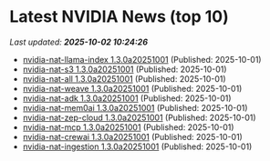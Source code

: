 # Latest NVIDIA News (top 10)
_Last updated: **2025-10-02 10:24:26**_

- [nvidia-nat-llama-index 1.3.0a20251001](https://pypi.org/project/nvidia-nat-llama-index/1.3.0a20251001/) (Published: 2025-10-01)
- [nvidia-nat-s3 1.3.0a20251001](https://pypi.org/project/nvidia-nat-s3/1.3.0a20251001/) (Published: 2025-10-01)
- [nvidia-nat-all 1.3.0a20251001](https://pypi.org/project/nvidia-nat-all/1.3.0a20251001/) (Published: 2025-10-01)
- [nvidia-nat-weave 1.3.0a20251001](https://pypi.org/project/nvidia-nat-weave/1.3.0a20251001/) (Published: 2025-10-01)
- [nvidia-nat-adk 1.3.0a20251001](https://pypi.org/project/nvidia-nat-adk/1.3.0a20251001/) (Published: 2025-10-01)
- [nvidia-nat-mem0ai 1.3.0a20251001](https://pypi.org/project/nvidia-nat-mem0ai/1.3.0a20251001/) (Published: 2025-10-01)
- [nvidia-nat-zep-cloud 1.3.0a20251001](https://pypi.org/project/nvidia-nat-zep-cloud/1.3.0a20251001/) (Published: 2025-10-01)
- [nvidia-nat-mcp 1.3.0a20251001](https://pypi.org/project/nvidia-nat-mcp/1.3.0a20251001/) (Published: 2025-10-01)
- [nvidia-nat-crewai 1.3.0a20251001](https://pypi.org/project/nvidia-nat-crewai/1.3.0a20251001/) (Published: 2025-10-01)
- [nvidia-nat-ingestion 1.3.0a20251001](https://pypi.org/project/nvidia-nat-ingestion/1.3.0a20251001/) (Published: 2025-10-01)
